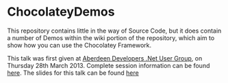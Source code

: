 ChocolateyDemos
===============

This repository contains little in the way of Source Code, but it does contain a number of Demos within the wiki portion of the repository, which aim to show how you can use the Chocolatey Framework.

This talk was first given at [Aberdeen Developers .Net User Group](http://www.aberdeendevelopers.co.uk/), on Thursday 28th March 2013.  Complete session information can be found [here](http://www.aberdeendevelopers.co.uk/adnuguk-march-2013-meeting/).  The slides for this talk can be found [here](http://www.slideshare.net/gep13/mmmm-chocolatey-goodness)
